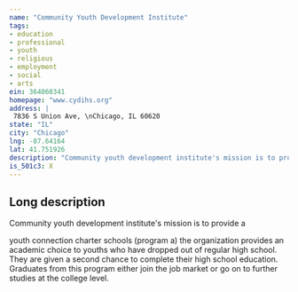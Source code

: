 ```yaml
---
name: "Community Youth Development Institute"
tags:
- education
- professional
- youth
- religious
- employment
- social
- arts
ein: 364060341
homepage: "www.cydihs.org"
address: |
 7836 S Union Ave, \nChicago, IL 60620
state: "IL"
city: "Chicago"
lng: -87.64164
lat: 41.751926
description: "Community youth development institute's mission is to provide a safe and caring school environment where all students are given the chance to succeed. "
is_501c3: X
---
```


## Long description

Community youth development institute's mission is to provide a
  
  youth connection charter schools (program a) the organization provides an academic choice to youths who have dropped out of regular high school. They are given a second chance to complete their high school education. Graduates from this program either join the job market or go on to further studies at the college level. 
